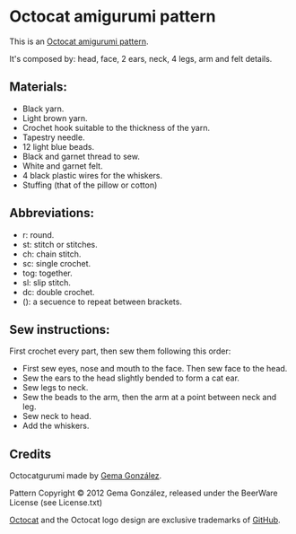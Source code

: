 # Octocat amigurumi pattern

This is an [Octocat amigurumi pattern](http://gemgon.github.com/Octocat).

It's composed by: head, face, 2 ears, neck, 4 legs, arm and felt details.

## Materials:

* Black yarn.
* Light brown yarn.
* Crochet hook suitable to the thickness of the yarn.
* Tapestry needle.
* 12 light blue beads.
* Black and garnet thread to sew.
* White and garnet felt.
* 4 black plastic wires for the whiskers.
* Stuffing (that of the pillow or cotton)

## Abbreviations:

* r: round.
* st: stitch or stitches.
* ch: chain stitch.
* sc: single crochet.
* tog: together.
* sl: slip stitch.
* dc: double crochet.
* (): a secuence to repeat between brackets.

## Sew instructions:

First crochet every part, then sew them following this order:

* First sew eyes, nose and mouth to the face. Then sew face to the head. 
* Sew the ears to the head slightly bended to form a cat ear.
* Sew legs to neck.
* Sew the beads to the arm, then the arm at a point between neck and leg.
* Sew neck to head.
* Add the whiskers.

## Credits

Octocatgurumi made by [Gema González](http://twitter.com/gemgon).

Pattern Copyright © 2012 Gema González, released under the BeerWare License (see License.txt)

[Octocat](http://octodex.github.com) and the Octocat logo design are exclusive trademarks of [GitHub](http://github.com).


